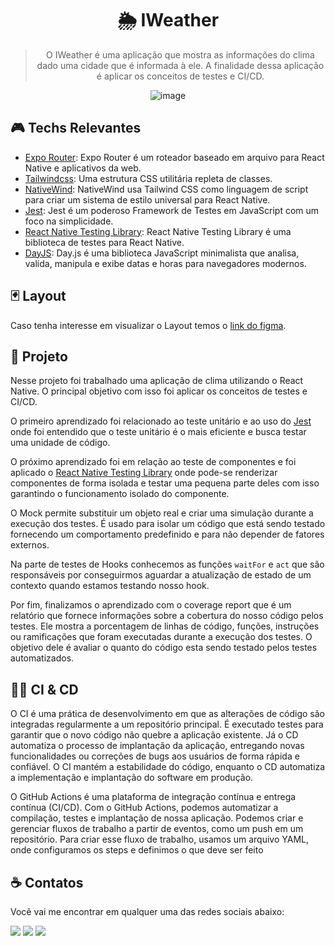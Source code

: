 <div align='center'>
  <h1>
    🌦️ IWeather
  </h1>

  > O IWeather é uma aplicação que mostra as informações do clima dado uma cidade que é informada à ele. A finalidade dessa aplicação é aplicar os conceitos de testes e CI/CD.

  ![image](https://github.com/Azanniel/iweather/assets/71537090/f992a9a0-3c8a-43b5-bfa7-86da4344bb6d)

</div>

## 🎮 Techs Relevantes

- [Expo Router](https://docs.expo.dev/routing/introduction/): Expo Router é um roteador baseado em arquivo para React Native e aplicativos da web.
- [Tailwindcss](https://tailwindcss.com/): Uma estrutura CSS utilitária repleta de classes.
- [NativeWind](https://www.nativewind.dev/): NativeWind usa Tailwind CSS como linguagem de script para criar um sistema de estilo universal para React Native.
- [Jest](https://jestjs.io/pt-BR/): Jest é um poderoso Framework de Testes em JavaScript com um foco na simplicidade.
- [React Native Testing Library](https://callstack.github.io/react-native-testing-library/): React Native Testing Library é uma biblioteca de testes para React Native.
- [DayJS](https://jestjs.io/pt-BR/): Day.js é uma biblioteca JavaScript minimalista que analisa, valida, manipula e exibe datas e horas para navegadores modernos.

## 🃏 Layout

Caso tenha interesse em visualizar o Layout temos o [link do figma](https://www.figma.com/file/Ha378XWXLjZkPAShI7oV5S/iWeather-%E2%80%A2-Projeto-React-Native?type=design&node-id=0%3A1&mode=design&t=wGIQ3FianuiOCRKH-1).

## 📝 Projeto

Nesse projeto foi trabalhado uma aplicação de clima utilizando o React Native.
O principal objetivo com isso foi aplicar os conceitos de testes e CI/CD.

O primeiro aprendizado foi relacionado ao teste unitário e ao uso do [Jest](https://jestjs.io/pt-BR/) onde foi entendido que o teste unitário é o mais eficiente e busca testar uma unidade de código.

O próximo aprendizado foi em relação ao teste de componentes e foi aplicado o [React Native Testing Library](https://callstack.github.io/react-native-testing-library/) onde pode-se renderizar componentes de forma isolada e testar uma pequena parte deles com isso garantindo o funcionamento isolado do componente.

O Mock permite substituir um objeto real e criar uma simulação durante a execução dos testes. É usado para isolar um código que está sendo testado fornecendo um comportamento predefinido e para não depender de fatores externos.

Na parte de testes de Hooks conhecemos as funções `waitFor` e `act` que são responsáveis por conseguirmos aguardar a atualização de estado de um contexto quando estamos testando nosso hook.

Por fim, finalizamos o aprendizado com o coverage report que é um relatório que fornece informações sobre a cobertura do nosso código pelos testes. Ele mostra a porcentagem de linhas de código, funções, instruções ou ramificações que foram executadas durante a execução dos testes. O objetivo dele é avaliar o quanto do código esta sendo testado pelos testes automatizados.

## 🧑‍💻 CI & CD

O CI é uma prática de desenvolvimento em que as alterações de código são integradas regularmente a um repositório principal. É executado testes para garantir que o novo código não quebre a aplicação existente. Já o CD automatiza o processo de implantação da aplicação, entregando novas funcionalidades ou correções de bugs aos usuários de forma rápida e confiável. O CI mantém a estabilidade do código, enquanto o CD automatiza a implementação e implantação do software em produção.

O GitHub Actions é uma plataforma de integração contínua e entrega contínua (CI/CD). Com o GitHub Actions, podemos automatizar a compilação, testes e implantação de nossa aplicação. Podemos criar e gerenciar fluxos de trabalho a partir de eventos, como um push em um repositório. Para criar esse fluxo de trabalho, usamos um arquivo YAML, onde configuramos os steps e definimos o que deve ser feito

## ☕ Contatos

Você vai me encontrar em qualquer uma das redes sociais abaixo:

<a href = "mailto: leo.azannielttt@gmail.com"><img src="https://img.shields.io/badge/-Gmail-%23EA4335?style=for-the-badge&logo=gmail&logoColor=white" target="_blank" margin-right="10px"></a>
<a href="https://www.linkedin.com/in/leandroazanniel/" target="_blank"><img src="https://img.shields.io/badge/-LinkedIn-%230077B5?style=for-the-badge&logo=linkedin&logoColor=white" target="_blank"></a>
<a href="https://api.whatsapp.com/send?phone=5592985406269" target="_blank"><img src="https://img.shields.io/badge/-WhatsApp-%25D366?style=for-the-badge&logo=whatsapp&logoColor=white" target="_blank"></a>
